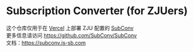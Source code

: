 # Subscription Converter (for ZJUers)
这个仓库仅用于在 [Vercel](https://vercel.com) 上部署 ZJU 配置的 [SubConv](https://github.com/SubConv/SubConv)  
更多信息请访问 <https://github.com/SubConv/SubConv>  
文档：<https://subconv.is-sb.com>
